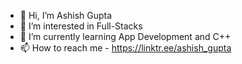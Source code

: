 - 👋 Hi, I’m Ashish Gupta
- 👀 I’m interested in Full-Stacks
- 🌱 I’m currently learning App Development and C++
- 📫 How to reach me - https://linktr.ee/ashish_gupta

<!---
AshishGupta18/AshishGupta18 is a ✨ special ✨ repository because its `README.md` (this file) appears on your GitHub profile.
You can click the Preview link to take a look at your changes.
--->
